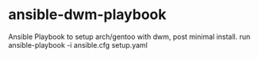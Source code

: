 # ansible-dwm-playbook
Ansible Playbook to setup arch/gentoo with dwm, post minimal install. 
run ansible-playbook -i ansible.cfg setup.yaml
